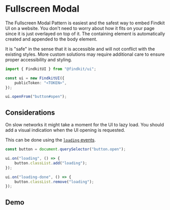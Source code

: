 # Fullscreen Modal

The Fullscreen Modal Pattern is easiest and the safest way to embed Findkit UI
on a website. You don't need to worry about how it fits on your page since it is
just overlayed on top of it. The containing element is automatically created and
appended to the body element.

It is "safe" in the sense that it is accessible and will not conflict with the
existing styles. More custom solutions may require additional care to ensure
proper accessibility and styling.

```ts
import { FindkitUI } from "@findkit/ui";

const ui = new FindkitUI({
	publicToken: "<TOKEN>",
});

ui.openFrom("button#open");
```

## Considerations

On slow networks it might take a moment for the UI to lazy load. You should add
a visual indication when the UI opening is requested.

This can be done using the [`loading` events](/ui/api/events#loading).

```ts
const button = document.querySelector("button.open");

ui.on("loading", () => {
	button.classList.add("loading");
});

ui.on("loading-done", () => {
	button.classList.remove("loading");
});
```

## Demo

<Codesandbox example="static/simple" />
